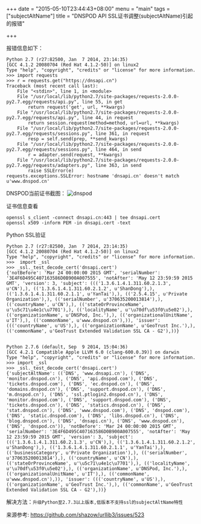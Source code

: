 +++
date = "2015-05-10T23:44:43+08:00"
menu = "main"
tags = ["subjectAltName"]
title = "DNSPOD API SSL证书调整(subjectAltName)引起的报错"

+++

报错信息如下：
	
	Python 2.7 (r27:82500, Jan  7 2014, 23:14:35)
	[GCC 4.1.2 20080704 (Red Hat 4.1.2-50)] on linux2
	Type "help", "copyright", "credits" or "license" for more information.
	>>> import requests
	>>> r = requests.get("https://dnsapi.cn")
	Traceback (most recent call last):
  		File "<stdin>", line 1, in <module>
  		File "/usr/local/lib/python2.7/site-packages/requests-2.0.0-py2.7.egg/requests/api.py", line 55, in get
    		return request('get', url, **kwargs)
  		File "/usr/local/lib/python2.7/site-packages/requests-2.0.0-py2.7.egg/requests/api.py", line 44, in request
    		return session.request(method=method, url=url, **kwargs)
  		File "/usr/local/lib/python2.7/site-packages/requests-2.0.0-py2.7.egg/requests/sessions.py", line 361, in request
    		resp = self.send(prep, **send_kwargs)
  		File "/usr/local/lib/python2.7/site-packages/requests-2.0.0-py2.7.egg/requests/sessions.py", line 464, in send
    		r = adapter.send(request, **kwargs)
  		File "/usr/local/lib/python2.7/site-packages/requests-2.0.0-py2.7.egg/requests/adapters.py", line 363, in send
    		raise SSLError(e)
	requests.exceptions.SSLError: hostname 'dnsapi.cn' doesn't match u'www.dnspod.cn'

DNSPOD当前证书截图：
![dnspod](http://m114-static.qiniudn.com/img/dnspod_cert.png)

证书信息查看

	openssl s_client -connect dnsapi.cn:443 | tee dnsapi.cert
	openssl x509 -inform PEM -in dnsapi.cert -text

Python SSL验证

	Python 2.7 (r27:82500, Jan  7 2014, 23:14:35)
	[GCC 4.1.2 20080704 (Red Hat 4.1.2-50)] on linux2
	Type "help", "copyright", "credits" or "license" for more information.
	>>>  import _ssl
	>>> _ssl._test_decode_cert('dnsapi.cert')
	{'notBefore': 'Mar 24 00:00:00 2015 GMT', 'serialNumber': '3E4F6D495C407163586D0B900A007555', 'notAfter': 'May 12 23:59:59 2015 GMT', 'version': 3, 'subject': ((('1.3.6.1.4.1.311.60.2.1.3', u'CN'),), (('1.3.6.1.4.1.311.60.2.1.2', u'ShanDong'),), (('1.3.6.1.4.1.311.60.2.1.1', u'YanTai'),), (('2.5.4.15', u'Private Organization'),), (('serialNumber', u'370635200013814'),), (('countryName', u'CN'),), (('stateOrProvinceName', u'\u5c71\u4e1c\u7701'),), (('localityName', u'\u70df\u53f0\u5e02'),), (('organizationName', u'DNSPod, Inc.'),), (('organizationalUnitName', u'IT'),), (('commonName', u'www.dnspod.cn'),)), 'issuer': ((('countryName', u'US'),), (('organizationName', u'GeoTrust Inc.'),), (('commonName', u'GeoTrust Extended Validation SSL CA - G2'),))}


	Python 2.7.6 (default, Sep  9 2014, 15:04:36)
	[GCC 4.2.1 Compatible Apple LLVM 6.0 (clang-600.0.39)] on darwin
	Type "help", "copyright", "credits" or "license" for more information.
	>>> import _ssl
	>>> _ssl._test_decode_cert('dnsapi.cert')
	{'subjectAltName': (('DNS', 'www.dnsapi.cn'), ('DNS', 'monitor.dnspod.cn'), ('DNS', 'api.dnspod.com'), ('DNS', 'tickets.dnspod.com'), ('DNS', 'ec.dnspod.cn'), ('DNS', 'domains.dnspod.cn'), ('DNS', 'support.dnspod.cn'), ('DNS', 'm.dnspod.cn'), ('DNS', 'ssl.ptlogin2.dnspod.cn'), ('DNS', 'monitor.dnspod.com'), ('DNS', 'support.dnspod.com'), ('DNS', 'tickets.dnspod.cn'), ('DNS', 'statics.dnspod.cn'), ('DNS', 'stat.dnspod.cn'), ('DNS', 'www.dnspod.com'), ('DNS', 'dnspod.com'), ('DNS', 'static.dnspod.com'), ('DNS', 'libs.dnspod.cn'), ('DNS', 'blog.dnspod.cn'), ('DNS', 'dnsapi.cn'), ('DNS', 'www.dnspod.cn'), ('DNS', 'dnspod.cn')), 'notBefore': 'Mar 24 00:00:00 2015 GMT', 'serialNumber': '3E4F6D495C407163586D0B900A007555', 'notAfter': 'May 12 23:59:59 2015 GMT', 'version': 3, 'subject': ((('1.3.6.1.4.1.311.60.2.1.3', u'CN'),), (('1.3.6.1.4.1.311.60.2.1.2', u'ShanDong'),), (('1.3.6.1.4.1.311.60.2.1.1', u'YanTai'),), (('businessCategory', u'Private Organization'),), (('serialNumber', u'370635200013814'),), (('countryName', u'CN'),), (('stateOrProvinceName', u'\u5c71\u4e1c\u7701'),), (('localityName', u'\u70df\u53f0\u5e02'),), (('organizationName', u'DNSPod, Inc.'),), (('organizationalUnitName', u'IT'),), (('commonName', u'www.dnspod.cn'),)), 'issuer': ((('countryName', u'US'),), (('organizationName', u'GeoTrust Inc.'),), (('commonName', u'GeoTrust Extended Validation SSL CA - G2'),))}

解决方法：`升级Python至2.7.3以上版本,低版本不支持ssl的subjectAltName特性`

来源参考: https://github.com/shazow/urllib3/issues/523